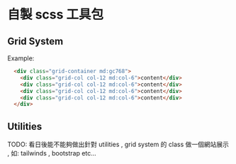 # 自製 scss 工具包
## Grid System
Example: 
```html
  <div class="grid-container md:gc768">
    <div class="grid-col col-12 md:col-6">content</div>
    <div class="grid-col col-12 md:col-6">content</div>
    <div class="grid-col col-12 md:col-6">content</div>
    <div class="grid-col col-12 md:col-6">content</div>
  </div>
```


## Utilities
TODO: 看日後能不能夠做出針對 utilities , grid system 的 class 做一個網站展示 , 如: tailwinds , bootstrap etc...